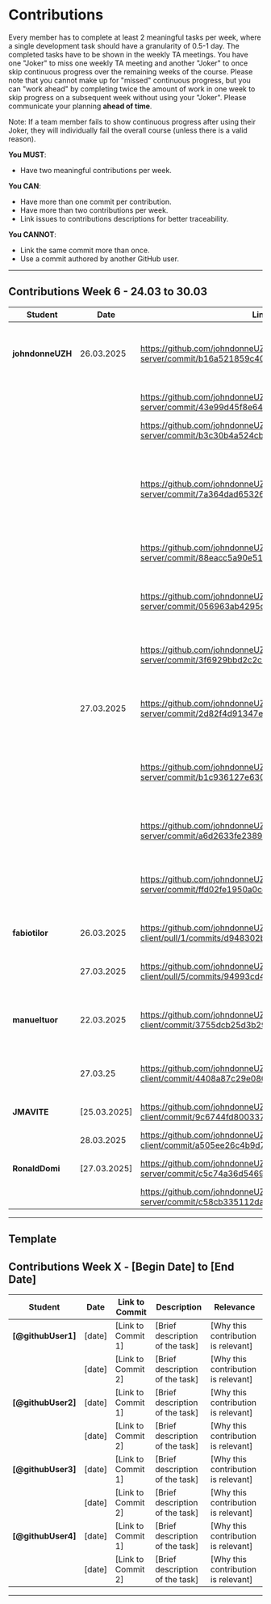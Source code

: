   # Contributions

Every member has to complete at least 2 meaningful tasks per week, where a
single development task should have a granularity of 0.5-1 day. The completed
tasks have to be shown in the weekly TA meetings. You have one "Joker" to miss
one weekly TA meeting and another "Joker" to once skip continuous progress over
the remaining weeks of the course. Please note that you cannot make up for
"missed" continuous progress, but you can "work ahead" by completing twice the
amount of work in one week to skip progress on a subsequent week without using
your "Joker". Please communicate your planning **ahead of time**.

Note: If a team member fails to show continuous progress after using their
Joker, they will individually fail the overall course (unless there is a valid
reason).

**You MUST**:

- Have two meaningful contributions per week.

**You CAN**:

- Have more than one commit per contribution.
- Have more than two contributions per week.
- Link issues to contributions descriptions for better traceability.

**You CANNOT**:

- Link the same commit more than once.
- Use a commit authored by another GitHub user.

---

## Contributions Week 6 - 24.03 to 30.03
| **Student**        | **Date** | **Link to Commit** | **Description**                 | **Relevance**                       |
| ------------------ | -------- | ------------------ | ------------------------------- | ----------------------------------- |
| **johndonneUZH** | 26.03.2025  | https://github.com/johndonneUZH/sopra-fs25-group-46-server/commit/b16a521859c40ec5c4b8c2b97404f64902fe27de |  | Implemented JWT authentication and improved endpoint security |
|                    |   | https://github.com/johndonneUZH/sopra-fs25-group-46-server/commit/43e99d45f8e6456f1b329d4dd851eb45cdc0c9db | Fixed some issues with token expiration |  |
|                    |   | https://github.com/johndonneUZH/sopra-fs25-group-46-server/commit/b3c30b4a524cb34b0e25999f68981ef3f82a1df9 |  Implemented GET users/{usersId} |  |
|                    |   | https://github.com/johndonneUZH/sopra-fs25-group-46-server/commit/7a364dad653265a92492c126fb3ad0cefc1c0704| Added PUT to /users/{userId} this way updates are allowed. Added a new endpoint /logout which main functionality is to set the user to OFFLINE in the DB | |
|                    |   | https://github.com/johndonneUZH/sopra-fs25-group-46-server/commit/88eacc5a90e516afba6f2b2828859463ba750e4e | Refactoring and starting with Project entity |  |
|                    |   | https://github.com/johndonneUZH/sopra-fs25-group-46-server/commit/056963ab4295db0420bcc2133aefc8c25081775b | Starting to work on project logic, created project table and connected to the DB |  |
|                    |   | https://github.com/johndonneUZH/sopra-fs25-group-46-server/commit/3f6929bbd2c2c1d85ca79ccf77a9459bb5689f57| Implemented project creation and retrieval, still need to do PUT method |  |
|                    | 27.03.2025  | https://github.com/johndonneUZH/sopra-fs25-group-46-server/commit/2d82f4d91347e7b3cb6b372256374a59fbc378a2 | | Finished with original REST API specs, moving to additional entities <Comment> and <Change> |
|                    |    | https://github.com/johndonneUZH/sopra-fs25-group-46-server/commit/b1c936127e6301d8df58c4b31cbb6da6bf4aee70 | added PUT /projects/{projectId} which allows you to modify the project settings and add/remove people |  |
|                    |   | https://github.com/johndonneUZH/sopra-fs25-group-46-server/commit/a6d2633fe23896840817bf7a5f37365e881ba90c | Implemented IdeaController and managed to create an Idea in the DB, still more to do | |
|                    |    | https://github.com/johndonneUZH/sopra-fs25-group-46-server/commit/ffd02fe1950a0cec8121711d9f51aa38a966f159 | Implemented subIdeas creation, Modification of ideas, Get spefic ideas by ProjectId |  |
| **fabiotilor** | 26.03.2025   | https://github.com/johndonneUZH/sopra-fs25-group-46-client/pull/1/commits/d948302b57c0dbb434b198c2efa84da401edf97f | Added the Login and Registering page | Hard to use website without it, huh? |
|                    | 27.03.2025   |https://github.com/johndonneUZH/sopra-fs25-group-46-client/pull/5/commits/94993cd485b7982705ddc350962dfe5955afdc63 | Additional styling | To increase shareholder value |
| **manueltuor** | 22.03.2025   | https://github.com/johndonneUZH/sopra-fs25-group-46-client/commit/3755dcb25d3b291b9203448eeb77dab3db32e0c1 | Set up the frontend frameworks (tailwind, shadcn, magicui) | Relevant because we will stick to those for the rest of the project |
|                    | 27.03.25   | https://github.com/johndonneUZH/sopra-fs25-group-46-client/commit/4408a87c29e080b6f810214359bc03c2420f64ed | added the landing page | first page that you see when going onto the webapp |
| **JMAVITE** | [25.03.2025]   | https://github.com/johndonneUZH/sopra-fs25-group-46-client/commit/9c6744fd800337a1b5b58520d7e778308036c9fc | Structure to the project | It is the structure of the pages |
|                    | 28.03.2025   | https://github.com/johndonneUZH/sopra-fs25-group-46-client/commit/a505ee26c4b9d7c529f8608b9e8d28ab98fc956e | It is almost the whole dashboard | It is most of user stories |
| **RonaldDomi** | [27.03.2025]  | https://github.com/johndonneUZH/sopra-fs25-group-46-server/commit/c5c74a36d54696d1d3ada6094d2b8dd43e43ee82 | Create the basic structure of the unit testing | Tests are always important |
|                    |        | https://github.com/johndonneUZH/sopra-fs25-group-46-server/commit/c58cb335112dad90c4af57bfe4a6f29ad295ed2b | Update the tests for the Idea module | Updating tests |

---

## Template
## Contributions Week X - [Begin Date] to [End Date]

| **Student**        | **Date** | **Link to Commit** | **Description**                 | **Relevance**                       |
| ------------------ | -------- | ------------------ | ------------------------------- | ----------------------------------- |
| **[@githubUser1]** | [date]   | [Link to Commit 1] | [Brief description of the task] | [Why this contribution is relevant] |
|                    | [date]   | [Link to Commit 2] | [Brief description of the task] | [Why this contribution is relevant] |
| **[@githubUser2]** | [date]   | [Link to Commit 1] | [Brief description of the task] | [Why this contribution is relevant] |
|                    | [date]   | [Link to Commit 2] | [Brief description of the task] | [Why this contribution is relevant] |
| **[@githubUser3]** | [date]   | [Link to Commit 1] | [Brief description of the task] | [Why this contribution is relevant] |
|                    | [date]   | [Link to Commit 2] | [Brief description of the task] | [Why this contribution is relevant] |
| **[@githubUser4]** | [date]   | [Link to Commit 1] | [Brief description of the task] | [Why this contribution is relevant] |
|                    | [date]   | [Link to Commit 2] | [Brief description of the task] | [Why this contribution is relevant] |

---


